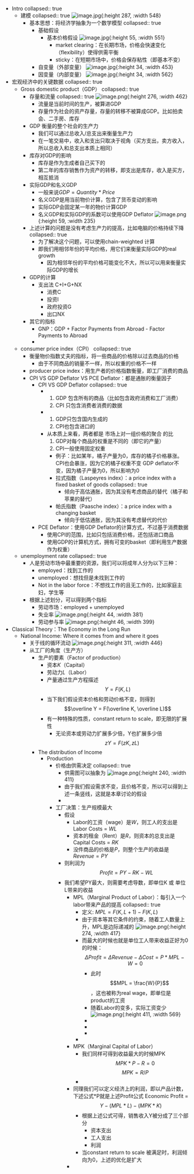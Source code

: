 - Intro
  collapsed:: true
	- 建模
	  collapsed:: true
	   ![image.jpg](../assets/0471cd3c-7a6a-4859-bd38-a0b108f28661-1115003.jpg){:height 287, :width 548}
		- 基本思想：将经济学抽象为一个数学模型
		  collapsed:: true
			- 基础假设
				- 基本价格假设
				   ![image.jpg](../assets/352a13c0-eb58-4565-91fd-50ee03748e9a-1115003.jpg){:height 55, :width 551}
					- market clearing：在长期市场，价格会快速变化（flexibility）使得供需平衡
					- sticky：在短期市场中，价格会保存粘性（即基本不变）
			- 自变量（外部变量）
			   ![image.jpg](../assets/2f51a38c-2e40-45ad-8a07-e717758187d1-1115003.jpg){:height 34, :width 453}
			- 因变量（内部变量）
			   ![image.jpg](../assets/03827d19-9db7-49d2-ac89-9c3a611af533-1115003.jpg){:height 34, :width 562}
- 宏观经济中的关键数据
  collapsed:: true
	- Gross  domestic  product（GDP）
	  collapsed:: true
		- 存量和流量
		  collapsed:: true
		   ![image.png](../assets/image_1663297503031_0.png){:height 276, :width 462}
			- 流量是当前时间的生产，被算进GDP
			- 存量作为社会的资产存量，存量的转移不被算成GDP。比如拍卖会、二手房、库存
		- GDP 衡量的整个社会的生产力
			- 我们可以通过总收入/总支出来衡量生产力
			- 在一笔交易中，收入和支出只取决于视角（买方支出，卖方收入，所以总收入和总支出本质上相同）
		- 库存对GDP的影响
			- 库存是作为生成者自己买下的
			- 第二年的库存销售作为资产的转移，即支出是库存，收入是买方，相互抵消
		- 实际GDP和名义GDP
			- 一般来说$GDP = Quantity * Price$
			- 名义GDP是用当前物价计算，包含了货币变动的影响
			- 实际GDP会固定某一年的物价计算GDP
			- 名义GDP和实际GDP的系数可以使用GDP Deflator
			  ![image.png](../assets/image_1663298649497_0.png){:height 59, :width 235}
		- 上述计算的问题是没有考虑生产力的提高，比如电脑的价格持续下降
		  collapsed:: true
			- 为了解决这个问题，可以使用chain-weighted 计算
			- 即我们用相邻年份的平均价格，用它们来衡量实际GDP的real growth
				- 因为相邻年份的平均价格可能变化不大，所以可以用来衡量实际GDP的增长
		- GDP的计算
			- 支出法 C+I+G+NX
				- 消费C
				- 投资I
				- 政府投资G
				- 出口NX
		- 其它的指标
			- GNP：GDP + Factor Payments from Abroad - Factor Payments to Abroad
			-
	- consumer price index（CPI）
	  collapsed:: true
		- 衡量物价指数丈夫的指标，将一些商品的价格除以过去商品的价格
			- 由于不同商品的销量不一样，所以权重的价格不一样
		- producer price index：用生产者的价格指数衡量，即工厂消费的商品
		- CPI VS GDP Deflator VS PCE Deflator：都是通胀的衡量因子
			- CPI VS GDP Deflator
			  collapsed:: true
				- 1. GDP 包含所有的商品（比如包含政府消费和工厂消费）
				  2. CPI 只包含消费者消费的数据
				- 1. GDP只包含国内生成的
				  2. CPI也包含进口的
				- 从本质上来看，两者都是 市场上对一组价格的聚合 的比
				  1. GDP对每个商品的权重是不同的（即它的产量）
				  2. CPI一般使用固定权重
					- 例子：比如某年，橘子产量为0，库存的橘子价格暴涨。
					  CPI也会暴涨，因为它的橘子权重不变
					  GDP deflator不变，因为橘子产量为0，所以影响为0
					- 拉式指数（Laspeyres index）：a price index with a fixed basket of goods
					  collapsed:: true
						- 倾向于高估通胀，因为其没有考虑商品的替代（橘子和苹果的替代）
					- 帕氏指数（Paasche  index）：a  price  index  with  a  changing  basket
						- 倾向于低估通胀，因为其没有考虑替代的代价
			- PCE Deflator：使用GDP Deflator的计算方式，不过基于消费数据
				- 使用CPI的范围，比如只包括消费价格，还包括进口商品
				- 使用GDP的计算机方式，拥有可变的basket（即利用生产数据作为权重）
	- unemployment rate
	  collapsed:: true
		- 人是劳动市场中最重要的资源，我们可以将成年人分为以下三种：
			- employed：找到工作的
			- unemployed：想找但是未找到工作的
			- Not in the labor force：不想找工作的且无工作的，比如家庭主妇，学生等
		- 根据上述划分，可以得到两个指标
			- 劳动市场：employed + unemployed
			- 失业率
			   ![image.png](../assets/image_1663729444047_0.png){:height 44, :width 381}
			- 劳动参与率
			  ![image.png](../assets/image_1663729470842_0.png){:height 46, :width 399}
- Classical Theory：The Economy in the Long Run
	- National Income: Where it comes from and where it goes
		- 关于线的循环流动
		   ![image.png](../assets/image_1668946056196_0.png){:height 311, :width 446}
		- 从工厂的角度（生产方）
			- 生产的要素（Factor of production）
				- 资本$K$（Capital）
				- 劳动力$L$（Labor）
				- 产量通过生产方程描述
				  $$Y = F(K, L)$$
				- 当下我们假设资本价格和劳动价格不变，则得到
				  $$\overline Y = F(\overline K, \overline L)$$
				- 有一种特殊的性质，constant return to scale，即无限的扩展性
					- 无论资本或劳动力扩展多少倍，Y也扩展多少倍
					  $$zY = F(zK, zL)$$
			- The distribution of Income
				- Production
					- 价格由供需决定
					  collapsed:: true
						- 供需图可以抽象为
						  ![image.png](../assets/image_1668946393361_0.png){:height 240, :width 411}
						- 由于我们假设需求不变，且价格不变，所以可以得到上述一条竖线，这就是本章讨论的假设
						-
					- 工厂决策：生产规模最大
						- 假设
							- Labor的工资（wage）是$W$，则工人的支出是Labor Costs = $WL$
							- 资本的租金（Rent）是$R$，则资本的总支出是Capital Costs = $RK$
							- 没件商品的价格是$P$，则整个生产的收益是$Revenue = PY$
						- 则利润为
						  $$Profit = PY - RK - WL$$
						- 我们希望PY最大，则需要考虑导数，即单位K 或 单位L带来的收益
							- MPL（Marginal Product of Labor）：每引入一个labor带来产品的提高
							  collapsed:: true
								- 定义: $MPL = F(K, L+1) - F(K, L)$
								- 由于资本等其它条件的约束，随着工人数量上升，MPL是边际递减的
								  ![image.png](../assets/image_1668946952671_0.png){:height 274, :width 417}
								- 而最大的时候也就是单位工人带来收益正好为0的时候：
								  $$\Delta Profit = \Delta Revenue - \Delta Cost = P*MPL - W = 0$$
									- 此时$$MPL = \frac{W}{P}$$，这也被称为real wage，即单位是product的工资
									- 随着Labor的变多，实际工资变少
									  ![image.png](../assets/image_1668947266414_0.png){:height 411, :width 569}
									-
									-
									-
								-
							- MPK（Marginal Capital of Labor）
								- 我们同样可得到收益最大的时候MPK
								  $$MPK*P - R = 0$$
								  $$MPK = R/P$$
								-
							- 同理我们可以定义经济上的利润，即以产品计数，下述公式*P就是上述Profit公式
							  Economic Profit = $$Y - (MPL*L) - (MPK*K)$$
								- 根据上述公式可得，销售收入Y被分成了三个部分
									- 资本支出
									- 工人支出
									- 利润
								- 当constant return to scale 被满足时，利润倾向为0，上述的优化是扩大
							-